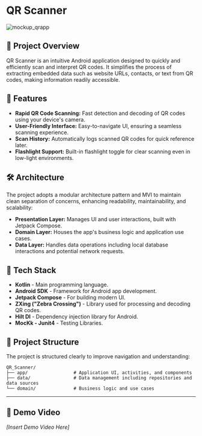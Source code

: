 # QR Scanner

![mockup_qrapp](https://github.com/user-attachments/assets/d88b21e6-127f-44c3-9c84-748e65e774ba)


## 📌 Project Overview

QR Scanner is an intuitive Android application designed to quickly and efficiently scan and interpret QR codes. It simplifies the process of extracting embedded data such as website URLs, contacts, or text from QR codes, making information readily accessible.

## 🚀 Features

- **Rapid QR Code Scanning:** Fast detection and decoding of QR codes using your device's camera.
- **User-Friendly Interface:** Easy-to-navigate UI, ensuring a seamless scanning experience.
- **Scan History:** Automatically logs scanned QR codes for quick reference later.
- **Flashlight Support:** Built-in flashlight toggle for clear scanning even in low-light environments.

## 🛠️ Architecture

The project adopts a modular architecture pattern and MVI to maintain clean separation of concerns, enhancing readability, maintainability, and scalability:

- **Presentation Layer:** Manages UI and user interactions, built with Jetpack Compose.
- **Domain Layer:** Houses the app's business logic and application use cases.
- **Data Layer:** Handles data operations including local database interactions and potential network requests.

## 🔧 Tech Stack

- **Kotlin** - Main programming language.
- **Android SDK** - Framework for Android app development.
- **Jetpack Compose** - For building modern UI.
- **ZXing ("Zebra Crossing")** - Library used for processing and decoding QR codes.
- **Hilt DI** - Dependency injection library for Android.
- **MocKk - Junit4** - Testing Libraries.


## 📁 Project Structure

The project is structured clearly to improve navigation and understanding:

```
QR_Scanner/
├── app/                 # Application UI, activities, and components
├── data/                # Data management including repositories and data sources
└── domain/              # Business logic and use cases
```

---

## 🎥 Demo Video

*[Insert Demo Video Here]*




